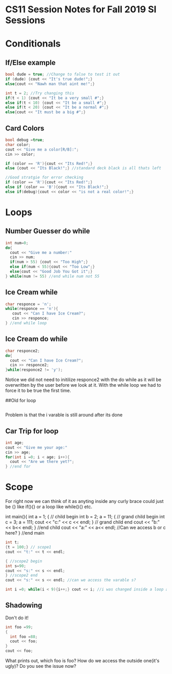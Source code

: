 # CS11 Session Notes for Fall 2019 SI Sessions


# Conditionals
## If/Else example
```C++ 
bool dude = true; //Change to false to test it out
if (dude) {cout << "It's true dude!";}
else{cout << "Nawh man that aint me!";}

int t = 2; //Try changing this
if(t < 1) {cout << "It be a very small #";}
else if(t < 10) {cout << "It be a small #";}
else if(t < 20) {cout << "It be a normal #";}
else{cout << "It must be a big #";}

```


## Card Colors
```C++ 
bool debug =true;
char color;
cout << "Give me a color[R/B]:";
cin >> color; 

if (color == 'R'){cout << "Its Red!";}
else {cout << "Its Black!";} //standard deck black is all thats left

//Good stratgie for error checking
if (color == 'R'){cout << "Its Red!";}
else if (color == 'B'){cout << "Its Black!";}
else if(debug){cout << color << "is not a real color!";}

```

# Loops
## Number Guesser do while
```C++ 
int num=0;
do{
  cout << "Give me a number:"
  cin >> num;
  if(num > 55) {cout << "Too High";}
  else if(num < 55){cout << "Too Low";}
  else{cout << "Good Job You Got it";}
} while(num != 55) //end while num not 55
```

## Ice Cream while
```C++ 
char responce = 'n';
while(responce == 'n'){
   cout << "Can I have Ice Cream?";
   cin >> responce;
} //end while loop
```

## Ice Cream do while
```C++ 
char responce2;
do{
  cout << "Can I have Ice Cream?";
  cin >> responce2;
}while(responce2 != 'y');
```
Notice we did not need to initilize responce2 with the do while as it will be overwritten by the user before we look at it.
With the while loop we had to force it to be true the first time. 

##Old for loop
```C++ 
```
Problem is that the i varable is still around after its done

## Car Trip for loop
```C++ 
int age;
cout << "Give me your age:"
cin >> age;
for(int i =0; i < age; i++){
  cout << "Are we there yet?";
} //end for

```

# Scope
For right now we can think of it as anyting inside any curly brace could just be {} like if(){} or a loop like while(){} etc.

int main(){
  int a = 1;
  { // child begin 
    int b = 2;
    a = 11;
    { // grand child begin 
      int c = 3;
      a = 111;
      cout << "c:" << c << endl;
    } // grand child end 
  cout << "b:" << b<< endl;
  } //end child
  cout << "a:" << a<< endl;
  //Can we access b or c here? 
} //end main

```C++ 
int t;
{t = 100;} // scope1
cout << "t:" << t << endl;

{ //scope2 begin
int s=90;
cout << "s:" << s << endl;
} //scope2 end
cout << "s:" << s << endl; //can we access the varable s?

int i =0; while(i < 9){i++;} cout << i; //i was changed inside a loop and the changes were preserved
```

## Shadowing
Don't do it!
```C++ 
int foo =99;
{ 
  int foo =88;
  cout << foo;
}
cout << foo;
```
What prints out, which foo is foo? 
How do we access the outside one(it's ugly)? 
Do you see the issue now?


